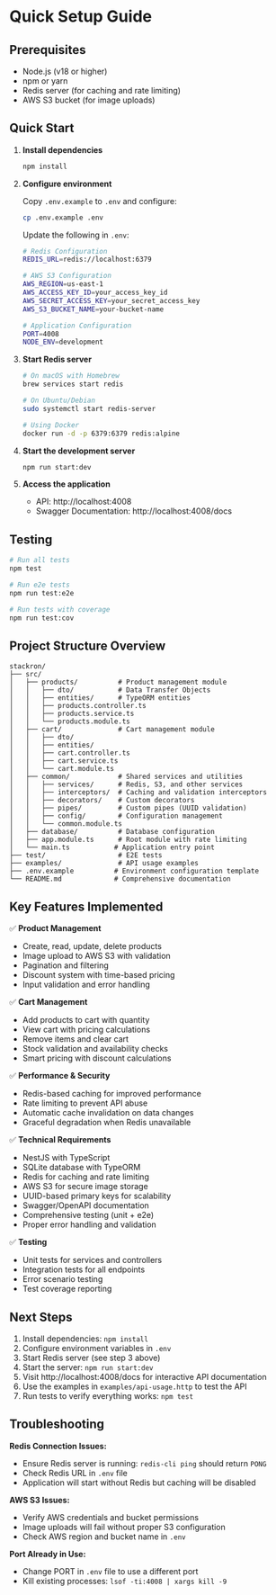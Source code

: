 # Quick Setup Guide

## Prerequisites

- Node.js (v18 or higher)
- npm or yarn
- Redis server (for caching and rate limiting)
- AWS S3 bucket (for image uploads)

## Quick Start

1. **Install dependencies**

   ```bash
   npm install
   ```

2. **Configure environment**

   Copy `.env.example` to `.env` and configure:

   ```bash
   cp .env.example .env
   ```

   Update the following in `.env`:

   ```bash
   # Redis Configuration
   REDIS_URL=redis://localhost:6379

   # AWS S3 Configuration
   AWS_REGION=us-east-1
   AWS_ACCESS_KEY_ID=your_access_key_id
   AWS_SECRET_ACCESS_KEY=your_secret_access_key
   AWS_S3_BUCKET_NAME=your-bucket-name

   # Application Configuration
   PORT=4008
   NODE_ENV=development
   ```

3. **Start Redis server**

   ```bash
   # On macOS with Homebrew
   brew services start redis

   # On Ubuntu/Debian
   sudo systemctl start redis-server

   # Using Docker
   docker run -d -p 6379:6379 redis:alpine
   ```

4. **Start the development server**

   ```bash
   npm run start:dev
   ```

5. **Access the application**
   - API: http://localhost:4008
   - Swagger Documentation: http://localhost:4008/docs

## Testing

```bash
# Run all tests
npm test

# Run e2e tests
npm run test:e2e

# Run tests with coverage
npm run test:cov
```

## Project Structure Overview

```
stackron/
├── src/
│   ├── products/          # Product management module
│   │   ├── dto/           # Data Transfer Objects
│   │   ├── entities/      # TypeORM entities
│   │   ├── products.controller.ts
│   │   ├── products.service.ts
│   │   └── products.module.ts
│   ├── cart/              # Cart management module
│   │   ├── dto/
│   │   ├── entities/
│   │   ├── cart.controller.ts
│   │   ├── cart.service.ts
│   │   └── cart.module.ts
│   ├── common/            # Shared services and utilities
│   │   ├── services/      # Redis, S3, and other services
│   │   ├── interceptors/  # Caching and validation interceptors
│   │   ├── decorators/    # Custom decorators
│   │   ├── pipes/         # Custom pipes (UUID validation)
│   │   ├── config/        # Configuration management
│   │   └── common.module.ts
│   ├── database/          # Database configuration
│   ├── app.module.ts      # Root module with rate limiting
│   └── main.ts           # Application entry point
├── test/                  # E2E tests
├── examples/              # API usage examples
├── .env.example          # Environment configuration template
└── README.md             # Comprehensive documentation
```

## Key Features Implemented

✅ **Product Management**

- Create, read, update, delete products
- Image upload to AWS S3 with validation
- Pagination and filtering
- Discount system with time-based pricing
- Input validation and error handling

✅ **Cart Management**

- Add products to cart with quantity
- View cart with pricing calculations
- Remove items and clear cart
- Stock validation and availability checks
- Smart pricing with discount calculations

✅ **Performance & Security**

- Redis-based caching for improved performance
- Rate limiting to prevent API abuse
- Automatic cache invalidation on data changes
- Graceful degradation when Redis unavailable

✅ **Technical Requirements**

- NestJS with TypeScript
- SQLite database with TypeORM
- Redis for caching and rate limiting
- AWS S3 for secure image storage
- UUID-based primary keys for scalability
- Swagger/OpenAPI documentation
- Comprehensive testing (unit + e2e)
- Proper error handling and validation

✅ **Testing**

- Unit tests for services and controllers
- Integration tests for all endpoints
- Error scenario testing
- Test coverage reporting

## Next Steps

1. Install dependencies: `npm install`
2. Configure environment variables in `.env`
3. Start Redis server (see step 3 above)
4. Start the server: `npm run start:dev`
5. Visit http://localhost:4008/docs for interactive API documentation
6. Use the examples in `examples/api-usage.http` to test the API
7. Run tests to verify everything works: `npm test`

## Troubleshooting

**Redis Connection Issues:**

- Ensure Redis server is running: `redis-cli ping` should return `PONG`
- Check Redis URL in `.env` file
- Application will start without Redis but caching will be disabled

**AWS S3 Issues:**

- Verify AWS credentials and bucket permissions
- Image uploads will fail without proper S3 configuration
- Check AWS region and bucket name in `.env`

**Port Already in Use:**

- Change PORT in `.env` file to use a different port
- Kill existing processes: `lsof -ti:4008 | xargs kill -9`
